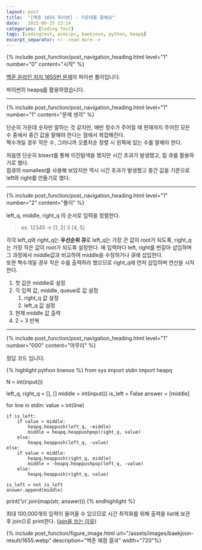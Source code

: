 ```yaml
---
layout: post
title:  "[백준 1655 파이썬] - 가운데를 말해요"
date:   2022-06-15 13:14
categories: [Coding Test]
tags: [codingtest, acmicpc, baekjoon, python, heapq]
excerpt_separator: <!--read more-->
---
```



<!-- header for toc -->
{% include post_function/post_navigation_heading.html level="1" number="0" content="시작" %}

<!--start excerpt-->
[백준 온라인 저지 1655번 문제][baekjoon-problem]의 파이썬 풀이입니다.
<!--read more-->
파이썬의 heapq를 활용하였습니다.


----


<!-- include for toc -->
{% include post_function/post_navigation_heading.html level="1" number="1" content="문제 생각" %}

단순히 가운데 숫자만 말하는 것 같지만, 매번 정수가 주어질 때 현재까지 주어진 모든 수 중에서 중간 값을 말해야 한다는 점에서 복잡해진다.  
짝수개일 경우 작은 수, 그러니까 오름차순 정렬 시 왼쪽에 있는 수를 말해야 한다.

처음엔 단순히 bisect를 통해 이진탐색을 했지만 시간 초과가 발생했고, 힙 큐를 활용하기로 했다.  
힙큐의 nsmallest를 사용해 보았지만 역시 시간 초과가 발생했고 중간 값을 기준으로 left와 right를 만들기로 했다.


----


<!-- include for toc -->
{% include post_function/post_navigation_heading.html level="1" number="2" content="풀이" %}

left_q, middle, right_q 의 순서로 입력을 정렬한다.  
> ex. 12345 -> [1, 2] 3 [4, 5]

각각 left_q와 right_q는 **우선순위 큐**로 left_q는 가장 큰 값이 root가 되도록, right_q는 가장 작은 값이 root가 되도록 설정한다.
매 입력마다 left, right를 번갈아 삽입하며 그 과정에서 middle값과 비교하여 middle을 수정하거나 큐에 삽입한다.  
또한 짝수개일 경우 작은 수를 출력하라 했으므로 right_q에 먼저 삽입하며 연산을 시작한다.

1. 첫 값은 middle로 설정
2. 각 입력 값, middle, queue로 값 설정
    1. right_q 값 설정
    2. left_q 값 설정
3. 현재 middle 값 출력
4. 2 ~ 3 반복


----


<!-- include for toc -->
{% include post_function/post_navigation_heading.html level="1" number="000" content="마무리" %}

정답 코드 입니다.

{% highlight python linenos %}
from sys import stdin
import heapq

N = int(input())

left_q, right_q = [], []
middle = int(input())
is_left = False
answer = [middle]

for line in stdin:
    value = int(line)

    if is_left:
        if value > middle:
            heapq.heappush(left_q, -middle)
            middle = heapq.heappushpop(right_q, value)
        else:
            heapq.heappush(left_q, -value)
    else:
        if value < middle:
            heapq.heappush(right_q, middle)
            middle = -heapq.heappushpop(left_q, -value)
        else:
            heapq.heappush(right_q, value)

    is_left = not is_left
    answer.append(middle)

print('\n'.join(map(str, answer)))
{% endhighlight %}

최대 100,000개의 입력이 들어올 수 있으므로 시간 최적화를 위해 출력을 list에 보관 후 join으로 print한다. ([join을 쓰는 이유][python-print-list-performance])

<!-- include for image -->
{% include post_function/figure_image.html url="/assets/images/baekjoon-result/1655.webp" description="백준 채점 결과" width="720"%}




[baekjoon-problem]: https://www.acmicpc.net/problem/1655
[python-print-list-performance]: https://www.gigong.io/2022/06/14/python-print-list-performance
